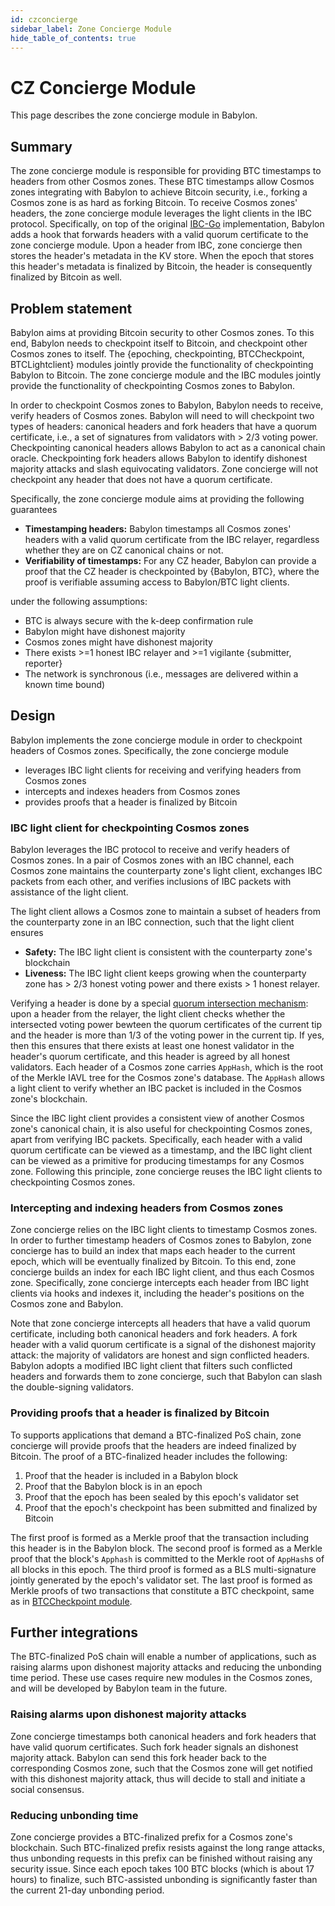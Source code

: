 ```yaml
---
id: czconcierge
sidebar_label: Zone Concierge Module
hide_table_of_contents: true
---
```


# CZ Concierge Module

This page describes the zone concierge module in Babylon.

## Summary

The zone concierge module is responsible for providing BTC timestamps to headers from other Cosmos zones.
These BTC timestamps allow Cosmos zones integrating with Babylon to achieve Bitcoin security, i.e., forking a Cosmos zone is as hard as forking Bitcoin.
To receive Cosmos zones' headers, the zone concierge module leverages the light clients in the IBC protocol.
Specifically, on top of the original [IBC-Go](https://github.com/cosmos/ibc-go) implementation, Babylon adds a hook that forwards headers with a valid quorum certificate to the zone concierge module.
Upon a header from IBC, zone concierge then stores the header's metadata in the KV store.
When the epoch that stores this header's metadata is finalized by Bitcoin, the header is consequently finalized by Bitcoin as well.

## Problem statement

Babylon aims at providing Bitcoin security to other Cosmos zones.
To this end, Babylon needs to checkpoint itself to Bitcoin, and checkpoint other Cosmos zones to itself.
The {epoching, checkpointing, BTCCheckpoint, BTCLightclient} modules jointly provide the functionality of checkpointing Babylon to Bitcoin.
The zone concierge module and the IBC modules jointly provide the functionality of checkpointing Cosmos zones to Babylon.

In order to checkpoint Cosmos zones to Babylon, Babylon needs to receive, verify headers of Cosmos zones.
Babylon will need to will checkpoint two types of headers: canonical headers and fork headers that have a quorum certificate, i.e., a set of signatures from validators with > 2/3 voting power.
Checkpointing canonical headers allows Babylon to act as a canonical chain oracle.
Checkpointing fork headers allows Babylon to identify dishonest majority attacks and slash equivocating validators.
Zone concierge will not checkpoint any header that does not have a quorum certificate.

Specifically, the zone concierge module aims at providing the following guarantees

- **Timestamping headers:** Babylon timestamps all Cosmos zones' headers with a valid quorum certificate from the IBC relayer, regardless whether they are on CZ canonical chains or not.
- **Verifiability of timestamps:** For any CZ header, Babylon can provide a proof that the CZ header is checkpointed by {Babylon, BTC}, where the proof is verifiable assuming access to Babylon/BTC light clients.

under the following assumptions:

- BTC is always secure with the k-deep confirmation rule
- Babylon might have dishonest majority
- Cosmos zones might have dishonest majority
- There exists >=1 honest IBC relayer and >=1 vigilante {submitter, reporter}
- The network is synchronous (i.e., messages are delivered within a known time bound)



## Design

Babylon implements the zone concierge module in order to checkpoint headers of Cosmos zones.
Specifically, the zone concierge module

- leverages IBC light clients for receiving and verifying headers from Cosmos zones
- intercepts and indexes headers from Cosmos zones
- provides proofs that a header is finalized by Bitcoin



### IBC light client for checkpointing Cosmos zones

Babylon leverages the IBC protocol to receive and verify headers of Cosmos zones.
In a pair of Cosmos zones with an IBC channel, each Cosmos zone maintains the counterparty zone's light client, exchanges IBC packets from each other, and verifies inclusions of IBC packets with assistance of the light client.

The light client allows a Cosmos zone to maintain a subset of headers from the counterparty zone in an IBC connection, such that the light client ensures
- **Safety:** The IBC light client is consistent with the counterparty zone's blockchain
- **Liveness:** The IBC light client keeps growing
when the counterparty zone has > 2/3 honest voting power and there exists > 1 honest relayer.

Verifying a header is done by a special [quorum intersection mechanism](https://arxiv.org/abs/2010.07031): upon a header from the relayer, the light client checks whether the intersected voting power bewteen the quorum certificates of the current tip and the header is more than 1/3 of the voting power in the current tip.
If yes, then this ensures that there exists at least one honest validator in the header's quorum certificate, and this header is agreed by all honest validators.
Each header of a Cosmos zone carries `AppHash`, which is the root of the Merkle IAVL tree for the Cosmos zone's database.
The `AppHash` allows a light client to verify whether an IBC packet is included in the Cosmos zone's blockchain.

Since the IBC light client provides a consistent view of another Cosmos zone's canonical chain, it is also useful for checkpointing Cosmos zones, apart from verifying IBC packets.
Specifically, each header with a valid quorum certificate can be viewed as a timestamp, and the IBC light client can be viewed as a primitive for producing timestamps for any Cosmos zone.
Following this principle, zone concierge reuses the IBC light clients to checkpointing Cosmos zones.

### Intercepting and indexing headers from Cosmos zones

Zone concierge relies on the IBC light clients to timestamp Cosmos zones.
In order to further timestamp headers of Cosmos zones to Babylon, zone concierge has to build an index that maps each header to the current epoch, which will be eventually finalized by Bitcoin.
To this end, zone concierge builds an index for each IBC light client, and thus each Cosmos zone.
Specifically, zone concierge intercepts each header from IBC light clients via hooks and indexes it, including the header's positions on the Cosmos zone and Babylon.

Note that zone concierge intercepts all headers that have a valid quorum certificate, including both canonical headers and fork headers.
A fork header with a valid quorum certificate is a signal of the dishonest majority attack: the majority of validators are honest and sign conflicted headers.
Babylon adopts a modified IBC light client that filters such conflicted headers and forwards them to zone concierge, such that Babylon can slash the double-signing validators.

### Providing proofs that a header is finalized by Bitcoin

To supports applications that demand a BTC-finalized PoS chain, zone concierge will provide proofs that the headers are indeed finalized by Bitcoin.
The proof of a BTC-finalized header includes the following:

1. Proof that the header is included in a Babylon block
2. Proof that the Babylon block is in an epoch
3. Proof that the epoch has been sealed by this epoch's validator set
4. Proof that the epoch's checkpoint has been submitted and finalized by Bitcoin

The first proof is formed as a Merkle proof that the transaction including this header is in the Babylon block.
The second proof is formed as a Merkle proof that the block's `Apphash` is committed to the Merkle root of `AppHash`s of all blocks in this epoch.
The third proof is formed as a BLS multi-signature jointly generated by the epoch's validator set.
The last proof is formed as Merkle proofs of two transactions that constitute a BTC checkpoint, same as in [BTCCheckpoint module](./btccheckpoint.md).


## Further integrations

The BTC-finalized PoS chain will enable a number of applications, such as raising alarms upon dishonest majority attacks and reducing the unbonding time period.
These use cases require new modules in the Cosmos zones, and will be developed by Babylon team in the future.

### Raising alarms upon dishonest majority attacks

Zone concierge timestamps both canonical headers and fork headers that have valid quorum certificates.
Such fork header signals an dishonest majority attack.
Babylon can send this fork header back to the corresponding Cosmos zone, such that the Cosmos zone will get notified with this dishonest majority attack, thus will decide to stall and initiate a social consensus.

### Reducing unbonding time

Zone concierge provides a BTC-finalized prefix for a Cosmos zone's blockchain.
Such BTC-finalized prefix resists against the long range attacks, thus unbonding requests in this prefix can be finished without raising any security issue.
Since each epoch takes 100 BTC blocks (which is about 17 hours) to finalize, such BTC-assisted unbonding is significantly faster than the current 21-day unbonding period.